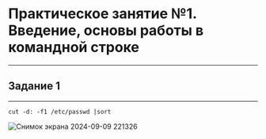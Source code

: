 # Практическое занятие №1. Введение, основы работы в командной строке
___
## Задание 1
___
`cut -d: -f1 /etc/passwd |sort`

![Снимок экрана 2024-09-09 221326](https://github.com/user-attachments/assets/a9e24d0d-8875-40fc-85bf-fa6e50f90ebb)
